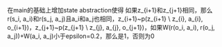 在main的基础上增加state abstraction使得
如果z_{i+1}和z_{j+1}相同，那么r(s_i, a_i)和r(s_j, a_j)且a_i和a_j也相同，z_{i+1}~p(z_{i+1} \ z_{i}, a_{i}, o_{i+1})，z_{j+1}~p(z_{j+1} \ z_{j}, a_{j}, o_{j+1})，如果W(r(o_i, a_i), r(o_j, a_j))+W(a_i, a_j)小于epsilon=0.2，那么是1，否则为0
